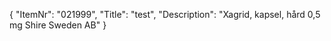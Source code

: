 {
  "ItemNr": "021999",
  "Title": "test",
  "Description": "Xagrid, kapsel, hård 0,5 mg Shire Sweden AB"
}